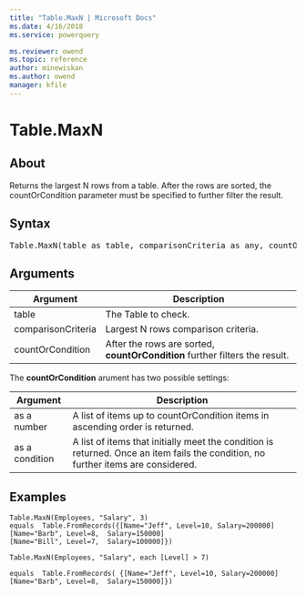 ```yaml
---
title: "Table.MaxN | Microsoft Docs"
ms.date: 4/16/2018
ms.service: powerquery

ms.reviewer: owend
ms.topic: reference
author: minewiskan
ms.author: owend
manager: kfile
---
```

# Table.MaxN

  
## About  
Returns the largest N rows from a table. After the rows are sorted, the countOrCondition parameter must be specified to further filter the result.  
  
## Syntax

<pre>
Table.MaxN(table as table, comparisonCriteria as any, countOrCondition as any) as table  
</pre>
  
## Arguments  
  
|Argument|Description|  
|------------|---------------|  
|table|The Table to check.|  
|comparisonCriteria|Largest N rows comparison criteria.|  
|countOrCondition|After the rows are sorted, **countOrCondition** further filters the result.|  
  
The **countOrCondition** arument has two possible settings:  
  
|Argument|Description|  
|------------|---------------|  
|as a number|A list of items up to countOrCondition items in ascending order is returned.|  
|as a condition|A list of items that initially meet the condition is returned. Once an item fails the condition, no further items are considered.|  
  
## Examples  
  
```powerquery-m
Table.MaxN(Employees, "Salary", 3)   
equals  Table.FromRecords({[Name="Jeff", Level=10, Salary=200000]   
[Name="Barb", Level=8,  Salary=150000]   
[Name="Bill", Level=7,  Salary=100000]})  
```  
  
```  
Table.MaxN(Employees, "Salary", each [Level] > 7)  
  
equals  Table.FromRecords( {[Name="Jeff", Level=10, Salary=200000]   
[Name="Barb", Level=8,  Salary=150000]})  
```  
